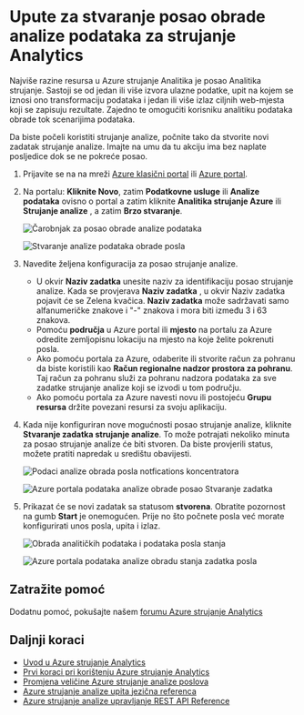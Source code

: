 <properties 
    pageTitle="Kako stvoriti posao obrade analize podataka za analizu strujanje | Microsoft Azure" 
    description="Stvaranje zadatka obrade analize podataka za strujanje analize | učenje put segmenta."
    keywords="Obrada analitičkih podataka i podataka"
    documentationCenter=""
    services="stream-analytics"
    authors="jeffstokes72" 
    manager="jhubbard" 
    editor="cgronlun"/>

<tags 
    ms.service="stream-analytics" 
    ms.devlang="na" 
    ms.topic="article" 
    ms.tgt_pltfrm="na" 
    ms.workload="data-services" 
    ms.date="09/26/2016" 
    ms.author="jeffstok"/> 

# <a name="how-to-create-a-data-analytics-processing-job-for-stream-analytics"></a>Upute za stvaranje posao obrade analize podataka za strujanje Analytics

Najviše razine resursa u Azure strujanje Analitika je posao Analitika strujanje.  Sastoji se od jedan ili više izvora ulazne podatke, upit na kojem se iznosi ono transformaciju podataka i jedan ili više izlaz ciljnih web-mjesta koji se zapisuju rezultate. Zajedno te omogućiti korisniku analitiku podataka obrade tok scenarijima podataka.

Da biste počeli koristiti strujanje analize, počnite tako da stvorite novi zadatak strujanje analize.  Imajte na umu da tu akciju ima bez naplate posljedice dok se ne pokreće posao.

1.  Prijavite se na na mreži [Azure klasični portal](http://manage.windowsazure.com) ili [Azure portal](https://portal.azure.com/).
2.  Na portalu: **Kliknite Novo**, zatim **Podatkovne usluge** ili **Analize podataka** ovisno o portal a zatim kliknite **Analitika strujanje Azure** ili **Strujanje analize** , a zatim **Brzo stvaranje**.

    ![Čarobnjak za posao obrade analize podataka](./media/stream-analytics-create-a-job/1-stream-analytics-create-a-job.png)  

    ![Stvaranje analize podataka obrade posla](./media/stream-analytics-create-a-job/4-stream-analytics-create-a-job.png)  

3.  Navedite željena konfiguracija za posao strujanje analize.
    - U okvir **Naziv zadatka** unesite naziv za identifikaciju posao strujanje analize. Kada se provjerava **Naziv zadatka** , u okvir Naziv zadatka pojavit će se Zelena kvačica. **Naziv zadatka** može sadržavati samo alfanumeričke znakove i "-" znakova i mora biti između 3 i 63 znakova.
    - Pomoću **područja** u Azure portal ili **mjesto** na portalu za Azure odredite zemljopisnu lokaciju na mjesto na koje želite pokrenuti posla.
    - Ako pomoću portala za Azure, odaberite ili stvorite račun za pohranu da biste koristili kao **Račun regionalne nadzor prostora za pohranu**. Taj račun za pohranu služi za pohranu nadzora podataka za sve zadatke strujanje analize koji se izvodi u tom području.
    - Ako pomoću portala za Azure navesti novu ili postojeću **Grupu resursa** držite povezani resursi za svoju aplikaciju.

4.  Kada nije konfiguriran nove mogućnosti posao strujanje analize, kliknite **Stvaranje zadatka strujanje analize**. To može potrajati nekoliko minuta za posao strujanje analize će biti stvoren. Da biste provjerili status, možete pratiti napredak u središtu obavijesti.

    ![Podaci analize obrada posla notfications koncentratora](./media/stream-analytics-create-a-job/2-stream-analytics-create-a-job.png)  

    ![Azure portala podataka analize obrade posao Stvaranje zadatka](./media/stream-analytics-create-a-job/5-stream-analytics-create-a-job.png)  

5.  Prikazat će se novi zadatak sa statusom **stvorena**. Obratite pozornost na gumb **Start** je onemogućen. Prije no što počnete posla već morate konfigurirati unos posla, upita i izlaz.

    ![Obrada analitičkih podataka i podataka posla stanja](./media/stream-analytics-create-a-job/3-stream-analytics-create-a-job.png)  

    ![Azure portala podataka analize obradu stanja zadatka posla](./media/stream-analytics-create-a-job/6-stream-analytics-create-a-job.png)  

## <a name="get-help"></a>Zatražite pomoć
Dodatnu pomoć, pokušajte našem [forumu Azure strujanje Analytics](https://social.msdn.microsoft.com/Forums/en-US/home?forum=AzureStreamAnalytics)

## <a name="next-steps"></a>Daljnji koraci

- [Uvod u Azure strujanje Analytics](stream-analytics-introduction.md)
- [Prvi koraci pri korištenju Azure strujanje Analytics](stream-analytics-get-started.md)
- [Promjena veličine Azure strujanje analize poslova](stream-analytics-scale-jobs.md)
- [Azure strujanje analize upita jezična referenca](https://msdn.microsoft.com/library/azure/dn834998.aspx)
- [Azure strujanje analize upravljanje REST API Reference](https://msdn.microsoft.com/library/azure/dn835031.aspx)
